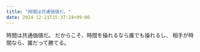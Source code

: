```yaml
---
title: "時間は共通価値だ。"
date: 2024-12-21T15:37:24+09:00
---
```

時間は共通価値だ。
だからこそ、時間を操れるなら誰でも操れるし、
相手が時間なら、誰だって勝てる。
